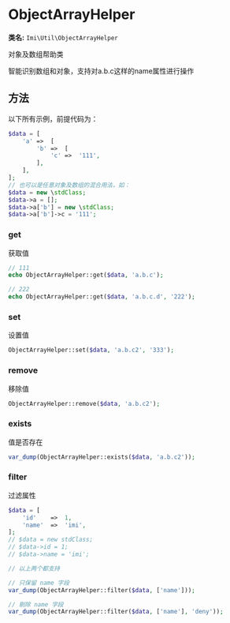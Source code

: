 # ObjectArrayHelper

**类名:** `Imi\Util\ObjectArrayHelper`

对象及数组帮助类

智能识别数组和对象，支持对a.b.c这样的name属性进行操作

## 方法

以下所有示例，前提代码为：

```php
$data = [
    'a' =>  [
        'b' =>  [
            'c' =>  '111',
        ],
	],
];
// 也可以是任意对象及数组的混合用法，如：
$data = new \stdClass;
$data->a = [];
$data->a['b'] = new \stdClass;
$data->a['b']->c = '111';
```

### get

获取值

```php
// 111
echo ObjectArrayHelper::get($data, 'a.b.c');

// 222
echo ObjectArrayHelper::get($data, 'a.b.c.d', '222');
```

### set

设置值

```php
ObjectArrayHelper::set($data, 'a.b.c2', '333');
```

### remove

移除值

```php
ObjectArrayHelper::remove($data, 'a.b.c2');
```

### exists

值是否存在

```php
var_dump(ObjectArrayHelper::exists($data, 'a.b.c2'));
```

### filter

过滤属性

```php
$data = [
	'id'	=>	1,
	'name'	=>	'imi',
];
// $data = new stdClass;
// $data->id = 1;
// $data->name = 'imi';

// 以上两个都支持

// 只保留 name 字段
var_dump(ObjectArrayHelper::filter($data, ['name']));

// 剔除 name 字段
var_dump(ObjectArrayHelper::filter($data, ['name'], 'deny'));
```
